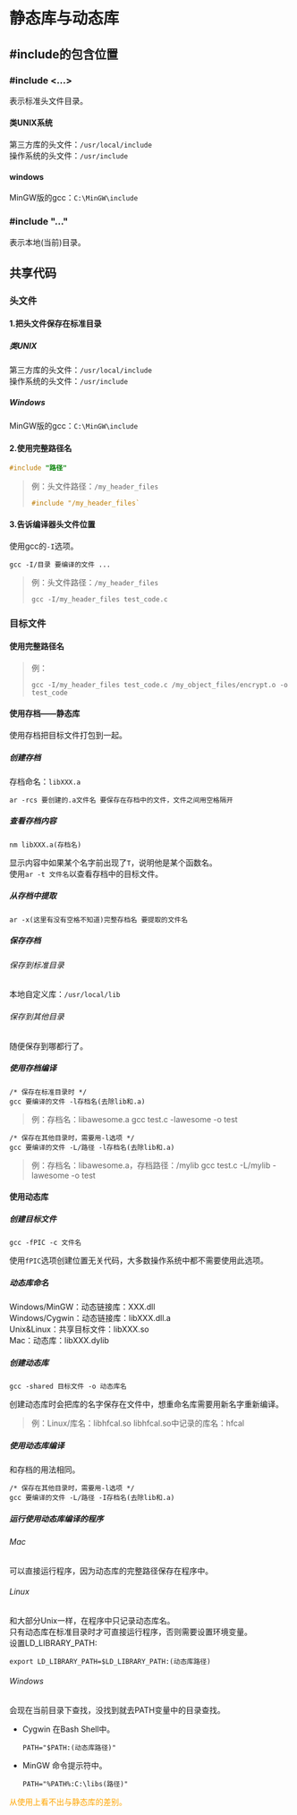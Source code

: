 # 静态库与动态库
## #include的包含位置
### #include <...>
表示标准头文件目录。  

#### 类UNIX系统
第三方库的头文件：`/usr/local/include`  
操作系统的头文件：`/usr/include`  

#### windows
MinGW版的gcc：`C:\MinGW\include`  

### #include "..."
表示本地(当前)目录。  

## 共享代码
### 头文件
#### 1.把头文件保存在标准目录
##### 类UNIX
第三方库的头文件：`/usr/local/include`  
操作系统的头文件：`/usr/include`  

##### Windows
MinGW版的gcc：`C:\MinGW\include`  

#### 2.使用完整路径名
```c
#include "路径"
```
>例：头文件路径：`/my_header_files`
>```c
>#include "/my_header_files`
>```

#### 3.告诉编译器头文件位置
使用gcc的`-I`选项。  
```
gcc -I/目录 要编译的文件 ...
```
>例：头文件路径：`/my_header_files`
>```
>gcc -I/my_header_files test_code.c
>```

### 目标文件
#### 使用完整路径名
>例：
>```
>gcc -I/my_header_files test_code.c /my_object_files/encrypt.o -o test_code
>```

#### 使用存档——静态库
使用存档把目标文件打包到一起。  

##### 创建存档
存档命名：`libXXX.a`  
```
ar -rcs 要创建的.a文件名 要保存在存档中的文件，文件之间用空格隔开
```

##### 查看存档内容
```
nm libXXX.a(存档名)
```
显示内容中如果某个名字前出现了`T`，说明他是某个函数名。  
使用`ar -t 文件名`以查看存档中的目标文件。  

##### 从存档中提取
```
ar -x(这里有没有空格不知道)完整存档名 要提取的文件名
```

##### 保存存档
###### 保存到标准目录
本地自定义库：`/usr/local/lib`  

###### 保存到其他目录
随便保存到哪都行了。  

##### 使用存档编译
```
/* 保存在标准目录时 */
gcc 要编译的文件 -l存档名(去除lib和.a)
```
>例：存档名：libawesome.a
>gcc test.c -lawesome -o test
```
/* 保存在其他目录时，需要用-l选项 */
gcc 要编译的文件 -L/路径 -l存档名(去除lib和.a)
```
>例：存档名：libawesome.a，存档路径：/mylib
>gcc test.c -L/mylib -lawesome -o test

#### 使用动态库
##### 创建目标文件
```
gcc -fPIC -c 文件名
```
使用`fPIC`选项创建位置无关代码，大多数操作系统中都不需要使用此选项。  

##### 动态库命名
Windows/MinGW：动态链接库：XXX.dll  
Windows/Cygwin：动态链接库：libXXX.dll.a  
Unix&Linux：共享目标文件：libXXX.so  
Mac：动态库：libXXX.dylib  

##### 创建动态库
```
gcc -shared 目标文件 -o 动态库名
```
创建动态库时会把库的名字保存在文件中，想重命名库需要用新名字重新编译。  
>例：Linux/库名：libhfcal.so
>libhfcal.so中记录的库名：hfcal

##### 使用动态库编译
和存档的用法相同。  
```
/* 保存在其他目录时，需要用-l选项 */
gcc 要编译的文件 -L/路径 -I存档名(去除lib和.a)
```

##### 运行使用动态库编译的程序
###### Mac
可以直接运行程序，因为动态库的完整路径保存在程序中。  

###### Linux
和大部分Unix一样，在程序中只记录动态库名。  
只有动态库在标准目录时才可直接运行程序，否则需要设置环境变量。  
设置LD_LIBRARY_PATH:  
```
export LD_LIBRARY_PATH=$LD_LIBRARY_PATH:(动态库路径)
```

###### Windows
会现在当前目录下查找，没找到就去PATH变量中的目录查找。  

* Cygwin
    在Bash Shell中。  
    ```
    PATH="$PATH:(动态库路径)"
    ```

* MinGW
    命令提示符中。  
    ```
    PATH="%PATH%:C:\libs(路径)"
    ```

<font color='orange'>从使用上看不出与静态库的差别。</font>  

